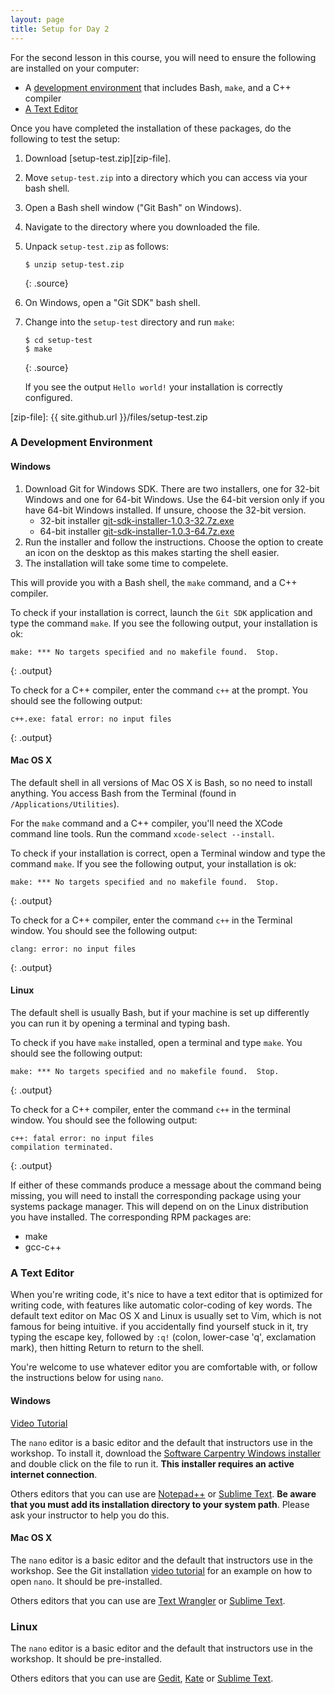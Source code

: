 ```yaml
---
layout: page
title: Setup for Day 2
---
```


For the second lesson in this course, you will need to ensure the following are installed on your computer:

* A [development environment](#a-development-environment) that includes Bash, `make`, and a C++ compiler
* [A Text Editor](#a-text-editor)

Once you have completed the installation of these packages, do the following to test the setup:

1. Download [setup-test.zip][zip-file].

2. Move `setup-test.zip` into a directory which you can access via your bash shell.

3. Open a Bash shell window ("Git Bash" on Windows).

4. Navigate to the directory where you downloaded the file.

5. Unpack `setup-test.zip` as follows:

   ~~~
   $ unzip setup-test.zip
   ~~~
   {: .source}

6. On Windows, open a "Git SDK" bash shell.

7. Change into the `setup-test` directory and run `make`:

   ~~~
   $ cd setup-test
   $ make
   ~~~
   {: .source}
   
   If you see the output `Hello world!` your installation is correctly configured.

[zip-file]: {{ site.github.url }}/files/setup-test.zip

### A Development Environment

#### Windows

1. Download Git for Windows SDK. There are two installers, one for 32-bit Windows and one for 64-bit Windows. Use the 64-bit version only if 
you have 64-bit Windows installed. If unsure, choose the 32-bit version.
	* 32-bit installer [git-sdk-installer-1.0.3-32.7z.exe](https://github.com/git-for-windows/build-extra/releases/download/git-sdk-1.0.3/git-sdk-installer-1.0.3-32.7z.exe)
	* 64-bit installer [git-sdk-installer-1.0.3-64.7z.exe](https://github.com/git-for-windows/build-extra/releases/download/git-sdk-1.0.3/git-sdk-installer-1.0.3-64.7z.exe)
2. Run the installer and follow the instructions. Choose the option to create an icon on the desktop as this makes starting the shell easier.
3. The installation will take some time to compelete.

This will provide you with a Bash shell, the `make` command, and a C++ compiler.

To check if your installation is correct, launch the `Git SDK` application and type the command `make`.
If you see the following output, your installation is ok:

~~~
make: *** No targets specified and no makefile found.  Stop.
~~~
{: .output}

To check for a C++ compiler, enter the command `c++` at the prompt. You should see
the following output:

~~~
c++.exe: fatal error: no input files
~~~
{: .output}

#### Mac OS X

The default shell in all versions of Mac OS X is Bash, so no need to install anything. 
You access Bash from the Terminal (found in `/Applications/Utilities`). 

For the `make` command and a C++ compiler, you'll need the XCode command line tools. Run the
command `xcode-select --install`. 

To check if your installation is correct, open a Terminal window and type the command `make`.
If you see the following output, your installation is ok:

~~~
make: *** No targets specified and no makefile found.  Stop.
~~~
{: .output}

To check for a C++ compiler, enter the command `c++` in the Terminal window. You should see
the following output:

~~~
clang: error: no input files
~~~
{: .output}

#### Linux

The default shell is usually Bash, but if your machine is set up differently you can run it 
by opening a terminal and typing bash.

To check if you have `make` installed, open a terminal and type `make`. You should see the following
output:

~~~
make: *** No targets specified and no makefile found.  Stop.
~~~
{: .output}

To check for a C++ compiler, enter the command `c++` in the terminal window. You should see
the following output:

~~~
c++: fatal error: no input files
compilation terminated.
~~~
{: .output}

If either of these commands produce a message about the command being missing, you will need to
install the corresponding package using your systems package manager. This will depend on
on the Linux distribution you have installed. The corresponding RPM packages are:

* make
* gcc-c++

### A Text Editor

When you're writing code, it's nice to have a text editor that is optimized for writing code, with features like 
automatic color-coding of key words. The default text editor on Mac OS X and Linux is usually set to Vim, 
which is not famous for being intuitive. if you accidentally find yourself stuck in it, try typing the escape key, 
followed by `:q!` (colon, lower-case 'q', exclamation mark), then hitting Return to return to the shell.

You're welcome to use whatever editor you are comfortable with, or follow the instructions below for using `nano`.

#### Windows

[Video Tutorial](https://www.youtube.com/watch?v=9LQhwETCdwY)

The `nano` editor is a basic editor and the default that instructors use in the workshop. 
To install it, download the 
[Software Carpentry Windows installer](https://github.com/swcarpentry/windows-installer/releases/download/v0.3/SWCarpentryInstaller.exe) 
and double click on the 
file to run it. **This installer requires an active internet connection**.

Others editors that you can use are [Notepad++](http://notepad-plus-plus.org/) or 
[Sublime Text](http://www.sublimetext.com/). **Be aware that you must add 
its installation directory to your system path**. Please ask your instructor to help you do this.

#### Mac OS X

The `nano` editor is a basic editor and the default that instructors use in the workshop.  See the 
Git installation [video tutorial](https://www.youtube.com/watch?v=9LQhwETCdwY) for an example on 
how to open `nano`. It should be pre-installed.

Others editors that you can use are [Text Wrangler](http://www.barebones.com/products/textwrangler/) or 
[Sublime Text](http://www.sublimetext.com/).

### Linux

The `nano` editor is a basic editor and the default that instructors use in the workshop. It should be pre-installed.

Others editors that you can use are [Gedit](https://wiki.gnome.org/Apps/Gedit), [Kate](http://kate-editor.org/) or 
[Sublime Text](http://www.sublimetext.com/).

